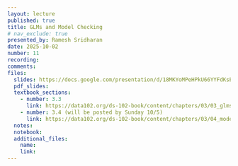 ```yaml
---
layout: lecture
published: true
title: GLMs and Model Checking
# nav_exclude: true
presented_by: Ramesh Sridharan
date: 2025-10-02
number: 11
recording: 
comments:
files:
  slides: https://docs.google.com/presentation/d/18MKYoMPeHPkU66YYFdKsENzCXMqNKh7RgCWmfuLUGiE/edit?usp=sharing
  pdf_slides:
  textbook_sections:
    - number: 3.3
      link: https://data102.org/ds-102-book/content/chapters/03/03_glms.html
    - number: 3.4 (will be posted by Sunday 10/5)
      link: https://data102.org/ds-102-book/content/chapters/03/04_model_checking.html
  notes:
  notebook:
  additional_files:
    name:
    link:
---
```

